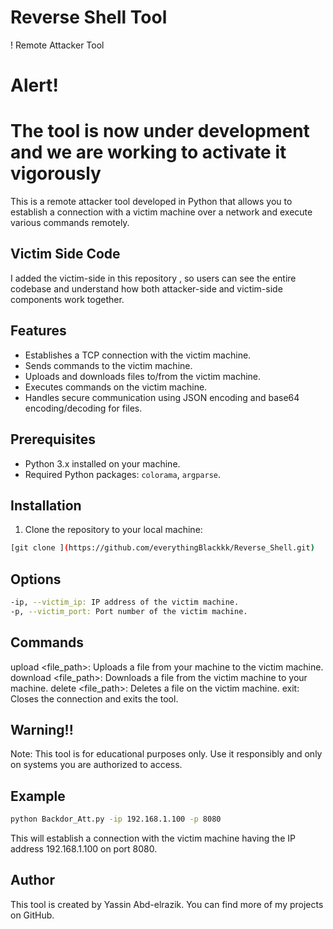# Reverse Shell Tool 
! Remote Attacker Tool

# Alert!
# The tool is now under development and we are working to activate it vigorously
This is a remote attacker tool developed in Python that allows you to establish a connection with a victim machine over a network and execute various commands remotely.

## Victim Side Code

I added the victim-side in this repository , so users can see the entire codebase and understand how both attacker-side and victim-side components work together.

## Features

- Establishes a TCP connection with the victim machine.
- Sends commands to the victim machine.
- Uploads and downloads files to/from the victim machine.
- Executes commands on the victim machine.
- Handles secure communication using JSON encoding and base64 encoding/decoding for files.

## Prerequisites

- Python 3.x installed on your machine.
- Required Python packages: `colorama`, `argparse`.

## Installation

1. Clone the repository to your local machine:

```bash
[git clone ](https://github.com/everythingBlackkk/Reverse_Shell.git)
```
## Options

```bash
-ip, --victim_ip: IP address of the victim machine.
-p, --victim_port: Port number of the victim machine.
```

## Commands

upload <file_path>: Uploads a file from your machine to the victim machine.
download <file_path>: Downloads a file from the victim machine to your machine.
delete <file_path>: Deletes a file on the victim machine.
exit: Closes the connection and exits the tool.
## Warning!!
Note: This tool is for educational purposes only. Use it responsibly and only on systems you are authorized to access.

## Example

```bash
python Backdor_Att.py -ip 192.168.1.100 -p 8080
```
This will establish a connection with the victim machine having the IP address 192.168.1.100 on port 8080.

## Author

This tool is created by Yassin Abd-elrazik. You can find more of my projects on GitHub.



